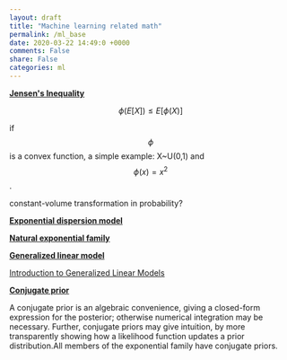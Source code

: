 ```yaml
---
layout: draft
title: "Machine learning related math"
permalink: /ml_base
date: 2020-03-22 14:49:0 +0000
comments: False
share: False
categories: ml
---
```


**[Jensen's Inequality](https://en.wikipedia.org/wiki/Jensen%27s_inequality)**

$$
\phi (E[X]) \le E[\phi(X)]
$$

if $$\phi$$ is a convex function, a simple example:  X~U(0,1) and $$\phi(x) = x^{2}$$.


constant-volume transformation in probability?

**[Exponential dispersion model](https://en.wikipedia.org/wiki/Exponential_dispersion_model)**

**[Natural exponential family](https://en.wikipedia.org/wiki/Natural_exponential_family)**

**[Generalized linear model](https://en.wikipedia.org/wiki/Generalized_linear_model)**

[Introduction to Generalized Linear Models](https://statmath.wu.ac.at/courses/heather_turner/glmCourse_001.pdf)

**[Conjugate prior](https://en.wikipedia.org/wiki/Conjugate_prior)**

A conjugate prior is an algebraic convenience, giving a closed-form expression for the posterior; otherwise numerical integration may be necessary. Further, conjugate priors may give intuition, by more transparently showing how a likelihood function updates a prior distribution.All members of the exponential family have conjugate priors.




